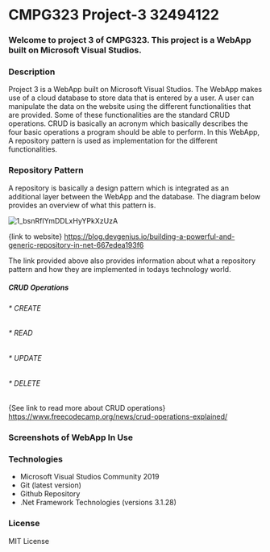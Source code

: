 # CMPG323 Project-3 32494122 

### Welcome to project 3 of CMPG323. This project is a WebApp built on Microsoft Visual Studios.

### Description

Project 3 is a WebApp built on Microsoft Visual Studios. The WebApp makes use of a cloud database to store data that is entered by a user. A user can manipulate the data on the website using the different functionalities that are provided. Some of these functionalities are the standard CRUD operations. CRUD is basically an acronym which basically describes the four basic operations a program should be able to perform. In this WebApp, A repository pattern is used as implementation for the different functionalities.

### Repository Pattern 
A repository is basically a design pattern which is integrated as an additional layer between the WebApp and the database. The diagram below provides an overview of what this pattern is. 

![1_bsnRfIYmDDLxHyYPkXzUzA](https://user-images.githubusercontent.com/110536628/193019033-27bf8461-ba27-4acb-bf9b-cc0fe3554cf1.png)

{link to website} https://blog.devgenius.io/building-a-powerful-and-generic-repository-in-net-667edea193f6

The link provided above also provides information about what a repository pattern and how they are implemented in todays technology world. 


##### CRUD Operations
###### * CREATE
###### * READ
###### * UPDATE
###### * DELETE 
{See link to read more about CRUD operations} https://www.freecodecamp.org/news/crud-operations-explained/

### Screenshots of WebApp In Use






### Technologies

* Microsoft Visual Studios Community 2019
* Git (latest version)
* Github Repository
* .Net Framework Technologies (versions 3.1.28)

### License
MIT License
